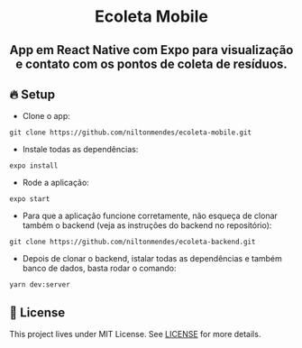 <h1 align="center">
  Ecoleta Mobile
</h1>

<h2 align="center">
  App em React Native com Expo para visualização e contato com os pontos de coleta de resíduos.
</h2>

## 🔥 Setup

- Clone o app:
```
git clone https://github.com/niltonmendes/ecoleta-mobile.git
```
- Instale todas as dependências:
```
expo install
```
- Rode a aplicação:
```
expo start
```
- Para que a aplicação funcione corretamente, não esqueça de clonar também o backend (veja as instruções do backend no repositório):
```
git clone https://github.com/niltonmendes/ecoleta-backend.git
```
- Depois de clonar o backend, istalar todas as dependências e também banco de dados, basta rodar o comando:
```
yarn dev:server
```

## 📝 License

This project lives under MIT License. See [LICENSE](LICENSE.md) for more details.
